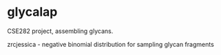 # glycalap
CSE282 project, assembling glycans.

zrcjessica - negative binomial distribution for sampling glycan fragments

